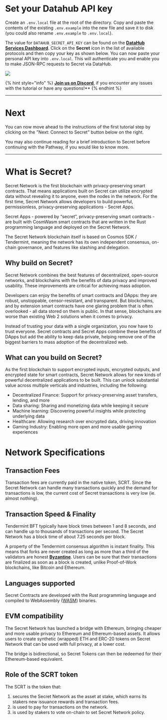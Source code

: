 # Set your Datahub API key

Create an `.env.local` file at the root of the directory. Copy and paste the contents of the existing `.env.example` into the new file and save it to disk (you could also rename `.env.example` to `.env.local`).

The value for `DATAHUB_SECRET_API_KEY` can be found on the [**DataHub Services Dashboard**](https://datahub.figment.io/services/secret). Click on the **Secret** icon in the list of available protocols and then copy your key as shown below. You can now paste your personal API key into `.env.local`. This will authenticate you and enable you to make JSON-RPC requests to Secret via DataHub.

![](../../../.gitbook/assets/pathways/secret/secret-setup.gif)

{% hint style="info" %}
[**Join us on Discord**](https://figment.io/devchat), if you encounter any issues with the tutorial or have any questions!**
{% endhint %}

---------------------------

# Next

You can now move ahead to the instructions of the first tutorial step by clicking on the "Next: Connect to Secret" button below on the right.

You may also continue reading for a brief introduction to Secret before continuing with the Pathway, if you would like to know more.

---------------------------

# What is Secret?

Secret Network is the first blockchain with privacy-preserving smart contracts. That means applications built on Secret can utilize encrypted data without revealing it to anyone, even the nodes in the network. For the first time, Secret Network allows developers to build powerful, permissionless, privacy-preserving applications - Secret Apps.

Secret Apps - powered by “secret”, privacy-preserving smart contracts - are built with CosmWasm smart contracts that are written in the Rust programming language and deployed on the Secret Network.

The Secret Network blockchain itself is based on Cosmos SDK / Tendermint, meaning the network has its own independent consensus, on-chain governance, and features like slashing and delegation.

## Why build on Secret?

Secret Network combines the best features of decentralized, open-source networks, and blockchains with the benefits of data privacy and improved usability. These improvements are critical for achieving mass adoption.

Developers can enjoy the benefits of smart contracts and DApps: they are robust, unstoppable, censor-resistant, and transparent. But blockchains, and by extension smart contracts have one glaring problem that is often overlooked - all data stored on them is public. In that sense, blockchains are worse than existing Web 2 solutions when it comes to privacy.

Instead of trusting your data with a single organization, you now have to trust everyone. Secret contracts and Secret Apps combine these benefits of DApps but add the ability to keep data private, helping remove one of the biggest barriers to mass adoption of the decentralized web.

## What can you build on Secret?

As the first blockchain to support encrypted inputs, encrypted outputs, and encrypted state for smart contracts, Secret Network allows for new kinds of powerful decentralized applications to be built. This can unlock substantial value across multiple verticals and industries, including the following:

* Decentralized Finance: Support for privacy-preserving asset transfers, lending, and more
* Data sharing: Sharing and monetizing data while keeping it secure
* Machine learning: Discovering powerful insights while protecting underlying data
* Healthcare: Allowing research over encrypted data, driving innovation
* Gaming Industry: Enabling more open and more usable gaming experiences

# Network Specifications

## Transaction Fees

Transaction fees are currently paid in the native token, SCRT. Since the Secret Network can handle many transactions quickly and the demand for transactions is low, the current cost of Secret transactions is very low (ie. almost nothing).

## Transaction Speed & Finality

Tendermint BFT typically have block times between 1 and 8 seconds, and can handle up to thousands of transactions per second. The Secret Network has a block time of about 7.25 seconds per block.

A property of the Tendermint consensus algorithm is instant finality. This means that forks are never created as long as more than a third of the validators are honest [**Byzantine**](https://en.wikipedia.org/wiki/Byzantine_fault). Users can be sure that their transactions are finalized as soon as a block is created, unlike Proof-of-Work blockchains, like Bitcoin and Ethereum.

## Languages supported

Secret Contracts are developed with the Rust programming language and compiled to WebAssembly ([WASM](https://rustwasm.github.io/docs/book/)) binaries.

## EVM compatibility

The Secret Network has launched a bridge with Ethereum, bringing cheaper and more usable privacy to Ethereum and Ethereum-based assets. It allows users to create synthetic (wrapped) ETH and ERC-20 tokens on Secret Network that can be used with full privacy, at a lower cost.

The bridge is bidirectional, so Secret Tokens can then be redeemed for their Ethereum-based equivalent.

## Role of the SCRT token

The SCRT is the token that: 
1. secures the Secret Network as the asset at stake, which earns its stakers new issuance rewards and transaction fees.
2. is used to pay for transactions on the network.
3. is used by stakers to vote on-chain to set Secret Network policy.
